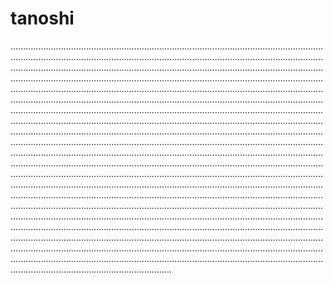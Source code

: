 # tanoshi

............................................................................................................................................................................................................................................................................................................................................................................................................................................................................................................................................................................................................................................................................................................................................................................................................................................................................................................................................................................................................................................................................................................................................................................................................................................................................................................................................................................................................................................................................................................................................................................................................................................................................................................................................................................................................................................................................................................................................................................................................................................................................................................................................................................................................................................................................................................................................................................................................................................................................................................................................................................................................................................................................................................................................................................